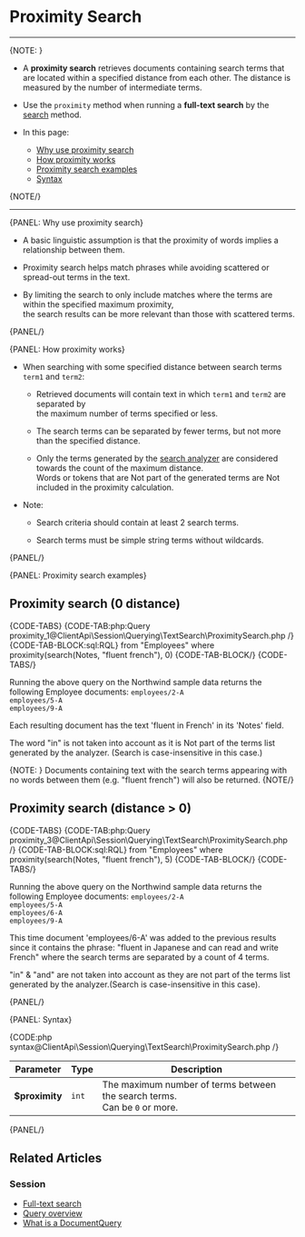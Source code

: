 # Proximity Search

---

{NOTE: }

* A **proximity search** retrieves documents containing search terms that are located within a specified distance from each other.
  The distance is measured by the number of intermediate terms.

* Use the `proximity` method when running a **full-text search** by the [search](../../../../client-api/session/querying/text-search/full-text-search) method.  

* In this page:
    * [Why use proximity search](../../../../client-api/session/querying/text-search/proximity-search#why-use-proximity-search)
    * [How proximity works](../../../../client-api/session/querying/text-search/proximity-search#how-proximity-works)
    * [Proximity search examples](../../../../client-api/session/querying/text-search/proximity-search#proximity-search-examples)
    * [Syntax](../../../../client-api/session/querying/text-search/proximity-search#syntax)

{NOTE/}

---

{PANEL: Why use proximity search}

* A basic linguistic assumption is that the proximity of words implies a relationship between them.

* Proximity search helps match phrases while avoiding scattered or spread-out terms in the text.

* By limiting the search to only include matches where the terms are within the specified maximum proximity,  
  the search results can be more relevant than those with scattered terms.

{PANEL/}

{PANEL: How proximity works}

* When searching with some specified distance between search terms `term1` and `term2`:

    * Retrieved documents will contain text in which `term1` and `term2` are separated by  
      the maximum number of terms specified or less.

    * The search terms can be separated by fewer terms, but not more than the specified distance.

    * Only the terms generated by the [search analyzer](../../../../indexes/using-analyzers#ravendb) 
      are considered towards the count of the maximum distance.  
      Words or tokens that are Not part of the generated terms are Not included in the proximity calculation.

* Note:

    * Search criteria should contain at least 2 search terms.

    * Search terms must be simple string terms without wildcards.

{PANEL/}

{PANEL: Proximity search examples}

## Proximity search (0 distance)

{CODE-TABS}
{CODE-TAB:php:Query proximity_1@ClientApi\Session\Querying\TextSearch\ProximitySearch.php /}
{CODE-TAB-BLOCK:sql:RQL}
from "Employees"
where proximity(search(Notes, "fluent french"), 0)
{CODE-TAB-BLOCK/}
{CODE-TABS/}

Running the above query on the Northwind sample data returns the following Employee documents:
`employees/2-A`  
`employees/5-A`  
`employees/9-A`  

Each resulting document has the text 'fluent in French' in its 'Notes' field.

The word "in" is not taken into account as it is Not part of the terms list generated
by the analyzer. (Search is case-insensitive in this case.)

{NOTE: }
Documents containing text with the search terms appearing with no words between them
(e.g. "fluent french") will also be returned.
{NOTE/}

## Proximity search (distance > 0)

{CODE-TABS}
{CODE-TAB:php:Query proximity_3@ClientApi\Session\Querying\TextSearch\ProximitySearch.php /}
{CODE-TAB-BLOCK:sql:RQL}
from "Employees"
where proximity(search(Notes, "fluent french"), 5)
{CODE-TAB-BLOCK/}
{CODE-TABS/}

Running the above query on the Northwind sample data returns the following Employee documents:
`employees/2-A`  
`employees/5-A`  
`employees/6-A`  
`employees/9-A`  

This time document 'employees/6-A' was added to the previous results since it contains the phrase:
"fluent in Japanese and can read and write French"
where the search terms are separated by a count of 4 terms.

"in" & "and" are not taken into account as they are not part of the terms list generated
by the analyzer.(Search is case-insensitive in this case).
                
{PANEL/}

{PANEL: Syntax}

{CODE:php syntax@ClientApi\Session\Querying\TextSearch\ProximitySearch.php /}

| Parameter     | Type  | Description                                                                   |
|---------------|-------|-------------------------------------------------------------------------------|
| **$proximity** | `int` | The maximum number of terms between the search terms.<br>Can be `0` or more. |

{PANEL/}

## Related Articles

### Session

- [Full-text search](../../../../client-api/session/querying/text-search/full-text-search)
- [Query overview](../../../../client-api/session/querying/how-to-query)
- [What is a DocumentQuery](../../../../client-api/session/querying/document-query/what-is-document-query)
